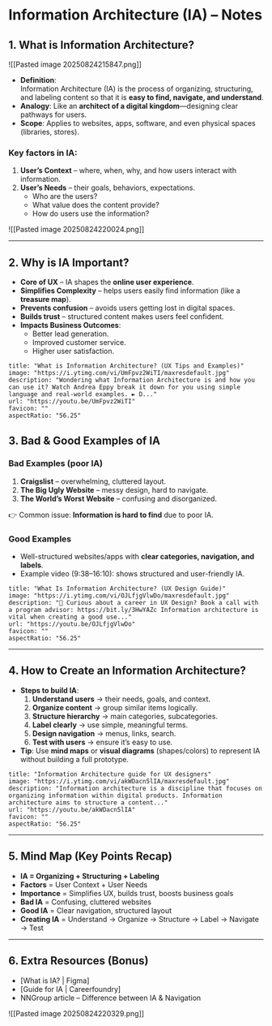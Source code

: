 # Information Architecture (IA) – Notes

## 1. What is Information Architecture?

![[Pasted image 20250824215847.png]]

- **Definition**:  
    Information Architecture (IA) is the process of organizing, structuring, and labeling content so that it is **easy to find, navigate, and understand**.
- **Analogy**: Like an **architect of a digital kingdom**—designing clear pathways for users.
- **Scope**: Applies to websites, apps, software, and even physical spaces (libraries, stores).

### Key factors in IA:

1. **User’s Context** – where, when, why, and how users interact with information.
2. **User’s Needs** – their goals, behaviors, expectations.
    - Who are the users?
    - What value does the content provide?
    - How do users use the information?

![[Pasted image 20250824220024.png]]

---

## 2. Why is IA Important?

- **Core of UX** – IA shapes the **online user experience**.
- **Simplifies Complexity** – helps users easily find information (like a **treasure map**).
- **Prevents confusion** – avoids users getting lost in digital spaces.
- **Builds trust** – structured content makes users feel confident.
- **Impacts Business Outcomes**:
    - Better lead generation.
    - Improved customer service.
    - Higher user satisfaction.

```embed
title: "What is Information Architecture? (UX Tips and Examples)"
image: "https://i.ytimg.com/vi/UmFpvz2WiTI/maxresdefault.jpg"
description: "Wondering what Information Architecture is and how you can use it? Watch Andrea Eppy break it down for you using simple language and real-world examples. ► D..."
url: "https://youtu.be/UmFpvz2WiTI"
favicon: ""
aspectRatio: "56.25"
```


## 3. Bad & Good Examples of IA

### Bad Examples (poor IA)

1. **Craigslist** – overwhelming, cluttered layout.
2. **The Big Ugly Website** – messy design, hard to navigate.
3. **The World’s Worst Website** – confusing and disorganized.

👉 Common issue: **Information is hard to find** due to poor IA.

### Good Examples

- Well-structured websites/apps with **clear categories, navigation, and labels**.
- Example video (9:38–16:10): shows structured and user-friendly IA.

```embed
title: "What Is Information Architecture? (UX Design Guide)"
image: "https://i.ytimg.com/vi/OJLfjgVlwDo/maxresdefault.jpg"
description: "📲 Curious about a career in UX Design? Book a call with a program advisor: https://bit.ly/3HwYAZc Information architecture is vital when creating a good use..."
url: "https://youtu.be/OJLfjgVlwDo"
favicon: ""
aspectRatio: "56.25"
```


---

## 4. How to Create an Information Architecture?

- **Steps to build IA**:
    1. **Understand users** → their needs, goals, and context.
    2. **Organize content** → group similar items logically.
    3. **Structure hierarchy** → main categories, subcategories.
    4. **Label clearly** → use simple, meaningful terms.
    5. **Design navigation** → menus, links, search.
    6. **Test with users** → ensure it’s easy to use.
- **Tip**: Use **mind maps** or **visual diagrams** (shapes/colors) to represent IA without building a full prototype.

```embed
title: "Information Architecture guide for UX designers"
image: "https://i.ytimg.com/vi/akWDacn5lIA/maxresdefault.jpg"
description: "Information architecture is a discipline that focuses on organizing information within digital products. Information architecture aims to structure a content..."
url: "https://youtu.be/akWDacn5lIA"
favicon: ""
aspectRatio: "56.25"
```


---

## 5. Mind Map (Key Points Recap)

- **IA = Organizing + Structuring + Labeling**
- **Factors** = User Context + User Needs
- **Importance** = Simplifies UX, builds trust, boosts business goals
- **Bad IA** = Confusing, cluttered websites
- **Good IA** = Clear navigation, structured layout
- **Creating IA** = Understand → Organize → Structure → Label → Navigate → Test

---

## 6. Extra Resources (Bonus)

- [What is IA? | Figma]
- [Guide for IA | Careerfoundry]
- NNGroup article – Difference between IA & Navigation

![[Pasted image 20250824220329.png]]
